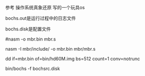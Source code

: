 参考 操作系统真象还原 写的一个玩具os

bochs.out是运行过程中的日志文件

bochs.disk是配置文件

#nasm -o mbr.bin mbr.s

nasm -I mbr/include/ -o mbr.bin mbr/mbr.s

dd if=mbr.bin of=bin/hd60M.img bs=512 count=1 conv=notrunc

bin/bochs -f bochsrc.disk